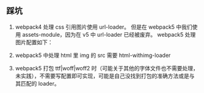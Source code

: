 ## 踩坑

1. webpack4 处理 css 引用图片使用 url-loader。
   但是在 webpack5 中我们使用 assets-module，因为在 v5 中 url-loader 已经被废弃。
   webpack5 处理图片配置如下：
   <!-- {
        test: /\.(jpg|png|gif)$/,
        type: "asset",
            parser: {
                dataUrlCondition: {
                maxSize: 25 \* 1024 // 25kb
            }
        },
            generator: {
                filename: "img/[name].[hash:6][ext]",
                publicPath: "./"
            }
   } -->

2. webpack5 中处理 html 里 img 的 src 需要 html-withimg-loader

3. webpack5 打包 ttf|woff|woff2 时（可能关于其他的字体文件也不需要处理，未实践），不需要写配置即可实现，可能是自己没找到打包的准确方法或是与其匹配的 loader。
